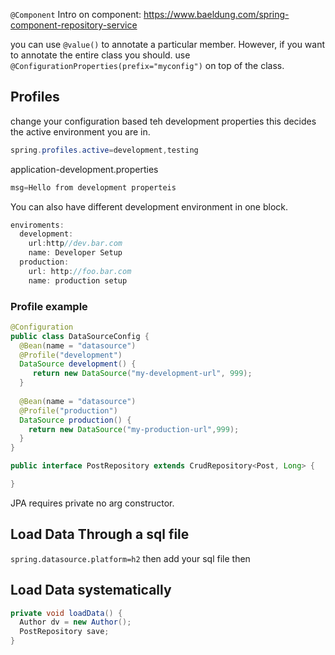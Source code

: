 `@Component`
Intro on component: https://www.baeldung.com/spring-component-repository-service

you can use `@value()` to annotate a particular member.
However, if you want to annotate the entire class you should. use `@ConfigurationProperties(prefix="myconfig")` on top of the class.

## Profiles
change your configuration based teh development properties this decides the active environment you are in.
```java
spring.profiles.active=development,testing
```
application-development.properties
```java
msg=Hello from development properteis
```

You can also have different development environment in one block.
```java
enviroments:
  development:
    url:http//dev.bar.com
    name: Developer Setup
  production:
    url: http://foo.bar.com
    name: production setup
```

### Profile example
```java
@Configuration
public class DataSourceConfig {
  @Bean(name = "datasource")
  @Profile("development")
  DataSource development() {
     return new DataSource("my-development-url", 999);
  }
  
  @Bean(name = "datasource")
  @Profile("production")
  DataSource production() {
    return new DataSource("my-production-url",999);
  }
}
```

```java
public interface PostRepository extends CrudRepository<Post, Long> {

}
```
JPA requires private no arg constructor.


## Load Data Through a sql file
`spring.datasource.platform=h2`
then add your sql file then

## Load Data systematically
```java
private void loadData() {
  Author dv = new Author();
  PostRepository save;
}
```
